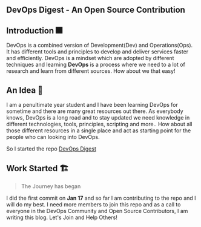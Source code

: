 ## DevOps Digest - An Open Source Contribution

## Introduction 🎆

DevOps is a combined version of Development(Dev) and Operations(Ops). It has different tools and principles to develop and deliver services faster and efficiently. DevOps is a mindset which are adopted by different techniques and learning **DevOps** is a process where we need to a lot of research and learn from different sources. How about we that easy!

## An Idea 🌟

I am a penultimate year student and I have been learning DevOps for sometime and there are many great resources out there. As everybody knows, DevOps is a long road and to stay updated we need knowledge in different technologies, tools, principles, scripting and more.. How about all those different resources in a single place and act as starting point for the people who can looking into DevOps.

So I started the repo [DevOps Digest](https://projects.saranmahadev.tech/devops-digest)

## Work Started 🏗

>The Journey has began

I did the first commit on **Jan 17** and so far I am contributing to the repo and I will do my best. I need more members to join this repo and as a call to everyone in the DevOps Community and Open Source Contributors, I am writing this blog. Let's Join and Help Others! 
